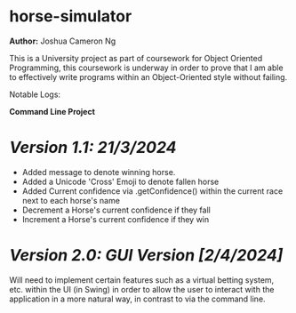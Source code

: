 # horse-simulator

**Author:** Joshua Cameron Ng

This is a University project as part of coursework for Object Oriented Programming, this coursework is underway in order to prove that I am able to effectively write programs within an Object-Oriented style without failing.

Notable Logs:

**Command Line Project**

# *Version 1.1: 21/3/2024*
- Added message to denote winning horse.
- Added a Unicode 'Cross' Emoji to denote fallen horse
- Added Current confidence via .getConfidence() within the current race next to each horse's name
- Decrement a Horse's current confidence if they fall
- Increment a Horse's current confidence if they win



# *Version 2.0: GUI Version [2/4/2024]*

Will need to implement certain features such as a virtual betting system, etc. within the UI
(in Swing) in order to allow the user to interact with
the application in a more natural way, in contrast to via the command line.
